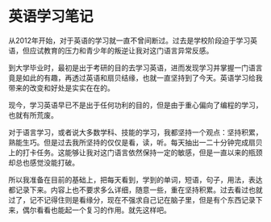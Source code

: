 # 英语学习笔记

从2012年开始，对于英语的学习就一直不曾间断过。过去是学校阶段迫于学习英语，但应试教育的压力和青少年的叛逆让我对这门语言异常反感。

到大学毕业时，最初是出于考研的目的去学习英语，进而发现学习并掌握一门语言竟是如此的有趣，再透过英语和扇贝结缘，也就一直坚持到了今天。英语学习给我带来的改变和好处是实实在在的。

现今，学习英语早已不是出于任何功利的目的，但是由于重心偏向了编程的学习，也就有所荒废。

对于语言学习，或者说大多数学科、技能的学习，我都坚持一个观点：坚持积累，熟能生巧。但是过去我所坚持的仅仅是看，读，听。每天抽出一二十分钟完成扇贝上的打卡任务。这能够让我对这门语言依然保持一定的敏感，但是一直以来的瓶颈却总也感觉没能打破。

所以我准备在目前的基础上，把每天看到，学到的单词，短语，句子，用法，表达都记录下来。内容上也不要求多么详细，随意一些，重在坚持积累。过去看过也就过了，记不记得住则是看缘分，现在不强求自己记在脑子里，但是有个东西记录下来，偶尔看看也能起一个复习的作用。就先这样吧。